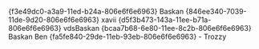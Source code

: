 {f3e49dc0-a3a9-11ed-b24a-806e6f6e6963} Baskan
{846ee340-7039-11de-9d20-806e6f6e6963} xavii
{d5f3b473-143a-11ee-b71a-806e6f6e6963} vdsBaskan
{bcaa7b68-6e80-11ee-8c2b-806e6f6e6963} Baskan Ben
{fa5fe840-29de-11eb-93eb-806e6f6e6963} - Trozzy
